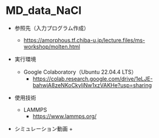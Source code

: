 # MD_data_NaCl

+ 参照先（入力プログラム作成）
  + https://amorphous.tf.chiba-u.jp/lecture.files/ms-workshop/molten.html

+ 実行環境
  + Google Colaboratory（Ubuntu 22.04.4 LTS）
    + https://colab.research.google.com/drive/1eLJE-bahwjA8zeNKoCkyljNw1xzVAKHe?usp=sharing

+ 使用技術
  + LAMMPS
    + https://www.lammps.org/

+ シミュレーション動画
  + 


